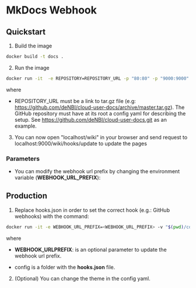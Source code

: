 # MkDocs Webhook

## Quickstart

1. Build the image

~~~BASH
docker build -t docs .
~~~

2. Run the image

~~~BASH
docker run -it  -e REPOSITORY=REPOSITORY_URL -p "80:80" -p "9000:9000"  docs
~~~

where 

 * REPOSITORY_URL  must be a link to tar.gz file (e.g: https://github.com/deNBI/cloud-user-docs/archive/master.tar.gz). 
   The GitHub repository must have at its root a config yaml for describing the setup. See https://github.com/deNBI/cloud-user-docs.git as an example.

3. You can now open  "localhost/wiki" in your browser and send request to localhost:9000/wiki/hooks/update to update the pages

### Parameters

* You can modify the webhook url prefix by changing the environment variable (**WEBHOOK_URL_PREFIX**):

## Production

1. Replace hooks.json in order to set the correct hook (e.g.: GitHub webhooks) with the command:

~~~BASH
docker run -it -e WEBHOOK_URL_PREFIX=<WEBHOOK_URL_PREFIX> -v "$(pwd)/config:/usr/local/bin" -e REPOSITORY=REPOSITORY_URL -p "80:80" -p "9000:9000"  docs
~~~

where

 * **WEBHOOK_URLPREFIX**: is an optional parameter to update the webhook url prefix.

 * config is a folder with the **hooks.json** file.

2. (Optional) You can change the theme in the config yaml.
